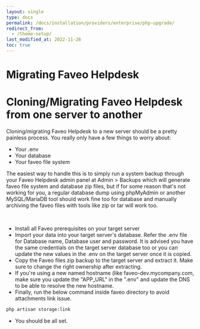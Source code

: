 ```yaml
---
layout: single
type: docs
permalink: /docs/installation/providers/enterprise/php-upgrade/
redirect_from:
  - /theme-setup/
last_modified_at: 2022-11-26
toc: true
---
```


# Migrating Faveo Helpdesk  <!-- omit in toc -->




# Cloning/Migrating Faveo Helpdesk from one server to another <!-- omit in toc -->



Cloning/migrating Faveo Helpdesk to a new server should be a pretty painless process. You really only have a few things to worry about:

- Your .env
- Your database
- Your faveo file system

The easiest way to handle this is to simply run a system backup through your Faveo Helpdesk admin panel at Admin > Backups which will generate faveo file system and database zip files, but if for some reason that's not working for you, a regular database dump using phpMyAdmin or another MySQL/MariaDB tool should work fine too for database and manually archiving the faveo files with tools like zip or tar will work too.

<img alt="" src="https://github.com/ladybirdweb/faveo-server-images/blob/master/_docs/installation/providers/enterprise/GUI-images/backup1.png?raw=true"/>
<img alt="" src="https://github.com/ladybirdweb/faveo-server-images/blob/master/_docs/installation/providers/enterprise/GUI-images/backup2.png?raw=true"/>
<img alt="" src="https://github.com/ladybirdweb/faveo-server-images/blob/master/_docs/installation/providers/enterprise/GUI-images/backup3.png?raw=true"/>

- Install all Faveo prerequisites on your target server
- Import your data into your target server's database. Refer the .env file for Database name, Database user and password. It is advised you have the same credentials on the target server database too or you can update the new values in the .env on the target server once it is copied.
- Copy the Faveo files zip backup to the target server and extract it. Make sure to change the right ownership after extracting.
- If you're using a new named hostname (like faveo-dev.mycompany.com, make sure you update the "APP_URL" in the ".env" and update the  DNS to be able to resolve the new hostname.
- Finally, run the below command inside faveo directory to avoid attachments link issue.

```sh
php artisan storage:link
```
- You should be all set.
